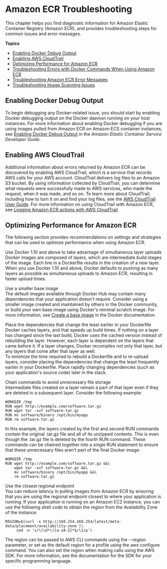 # Amazon ECR Troubleshooting<a name="troubleshooting"></a>

This chapter helps you find diagnostic information for Amazon Elastic Container Registry \(Amazon ECR\), and provides troubleshooting steps for common issues and error messages\.

**Topics**
+ [Enabling Docker Debug Output](#debug)
+ [Enabling AWS CloudTrail](#cloudtrail)
+ [Optimizing Performance for Amazon ECR](#performance)
+ [Troubleshooting Errors with Docker Commands When Using Amazon ECR](common-errors-docker.md)
+ [Troubleshooting Amazon ECR Error Messages](common-errors.md)
+ [Troubleshooting Image Scanning Issues](image-scanning-troubleshooting.md)

## Enabling Docker Debug Output<a name="debug"></a>

To begin debugging any Docker\-related issue, you should start by enabling Docker debugging output on the Docker daemon running on your host instances\. For more information about enabling Docker debugging if you are using images pulled from Amazon ECR on Amazon ECS container instances, see [Enabling Docker Debug Output](https://docs.aws.amazon.com/AmazonECS/latest/developerguide/troubleshooting.html#docker-debug-mode) in the *Amazon Elastic Container Service Developer Guide*\. 

## Enabling AWS CloudTrail<a name="cloudtrail"></a>

 Additional information about errors returned by Amazon ECR can be discovered by enabling AWS CloudTrail, which is a service that records AWS calls for your AWS account\. CloudTrail delivers log files to an Amazon S3 bucket\. By using information collected by CloudTrail, you can determine what requests were successfully made to AWS services, who made the request, when it was made, and so on\. To learn more about CloudTrail, including how to turn it on and find your log files, see the [AWS CloudTrail User Guide](https://docs.aws.amazon.com/awscloudtrail/latest/userguide/)\. For more information on using CloudTrail with Amazon ECR, see [Logging Amazon ECR actions with AWS CloudTrail](logging-using-cloudtrail.md)\. 

## Optimizing Performance for Amazon ECR<a name="performance"></a>

The following section provides recommendations on settings and strategies that can be used to optimize performance when using Amazon ECR\.

Use Docker 1\.10 and above to take advantage of simultaneous layer uploads  
Docker images are composed of layers, which are intermediate build stages of the image\. Each line in a Dockerfile results in the creation of a new layer\. When you use Docker 1\.10 and above, Docker defaults to pushing as many layers as possible as simultaneous uploads to Amazon ECR, resulting in faster upload times\. 

Use a smaller base image   
The default images available through Docker Hub may contain many dependencies that your application doesn't require\. Consider using a smaller image created and maintained by others in the Docker community, or build your own base image using Docker's minimal scratch image\. For more information, see [Create a base image](https://docs.docker.com/engine/userguide/eng-image/baseimages/) in the Docker documentation\.

Place the dependencies that change the least earlier in your Dockerfile   
Docker caches layers, and that speeds up build times\. If nothing on a layer has changed since the last build, Docker uses the cached version instead of rebuilding the layer\. However, each layer is dependent on the layers that came before it\. If a layer changes, Docker recompiles not only that layer, but any layers that come after that layer as well\.   
To minimize the time required to rebuild a Dockerfile and to re\-upload layers, consider placing the dependencies that change the least frequently earlier in your Dockerfile\. Place rapidly changing dependencies \(such as your application's source code\) later in the stack\. 

Chain commands to avoid unnecessary file storage   
Intermediate files created on a layer remain a part of that layer even if they are deleted in a subsequent layer\. Consider the following example:  

```
WORKDIR /tmp
RUN wget http://example.com/software.tar.gz 
RUN wget tar -xvf software.tar.gz 
RUN mv software/binary /opt/bin/myapp
RUN rm software.tar.gz
```
In this example, the layers created by the first and second RUN commands contain the original \.tar\.gz file and all of its unzipped contents\. This is even though the \.tar\.gz file is deleted by the fourth RUN command\. These commands can be chained together into a single RUN statement to ensure that these unnecessary files aren't part of the final Docker image:  

```
WORKDIR /tmp
RUN wget http://example.com/software.tar.gz &&\
    wget tar -xvf software.tar.gz &&\
    mv software/binary /opt/bin/myapp &&\
    rm software.tar.gz
```

Use the closest regional endpoint  
You can reduce latency in pulling images from Amazon ECR by ensuring that you are using the regional endpoint closest to where your application is running\. If your application is running on an Amazon EC2 instance, you can use the following shell code to obtain the region from the Availability Zone of the instance:  

```
REGION=$(curl -s http://169.254.169.254/latest/meta-data/placement/availability-zone |\
     sed -n 's/\(\d*\)[a-zA-Z]*$/\1/p')
```
The region can be passed to AWS CLI commands using the \-\-region parameter, or set as the default region for a profile using the aws configure command\. You can also set the region when making calls using the AWS SDK\. For more information, see the documentation for the SDK for your specific programming language\.